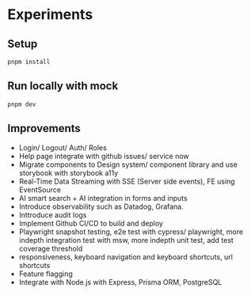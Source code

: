 # Experiments

## Setup

```
pnpm install
```

## Run locally with mock

```
pnpm dev
```

## Improvements

- Login/ Logout/ Auth/ Roles
- Help page integrate with github issues/ service now
- Migrate components to Design system/ component library and use storybook with storybook a11y
- Real-Time Data Streaming with SSE (Server side events), FE using EventSource
- AI smart search + AI integration in forms and inputs
- Introduce observability such as Datadog, Grafana.
- Inttroduce audit logs
- Implement Github CI/CD to build and deploy
- Playwright snapshot testing, e2e test with cypress/ playwright, more indepth integration test with msw, more indepth unit test, add test coverage threshold
- responsiveness, keyboard navigation and keyboard shortcuts, url shortcuts
- Feature flagging
- Integrate with Node.js with Express, Prisma ORM, PostgreSQL
